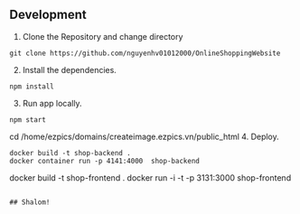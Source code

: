 ## Development

1. Clone the Repository and change directory

```
git clone https://github.com/nguyenhv01012000/OnlineShoppingWebsite

```

2. Install the dependencies.

```
npm install
```

3. Run app locally.

```
npm start
```
cd /home/ezpics/domains/createimage.ezpics.vn/public_html
4. Deploy.

```
docker build -t shop-backend .
docker container run -p 4141:4000  shop-backend  

```
docker build -t shop-frontend .
docker run -i -t -p 3131:3000  shop-frontend   
```

## Shalom!
